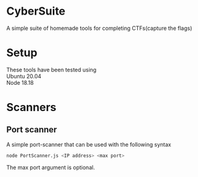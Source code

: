 # CyberSuite
A simple suite of homemade tools for completing CTFs(capture the flags)

# Setup
These tools have been tested using\
Ubuntu 20.04\
Node 18.18

# Scanners

## Port scanner
A simple port-scanner that can be used with the following syntax
```bash
node PortScanner.js <IP address> <max port>
```
The max port argument is optional.

